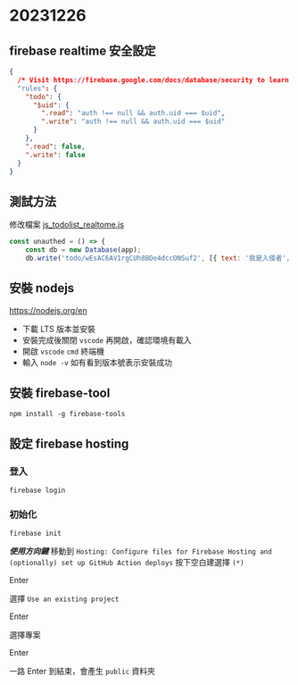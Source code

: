 # 20231226

## firebase realtime 安全設定

```json
{
  /* Visit https://firebase.google.com/docs/database/security to learn more about security rules. */
  "rules": {
    "todo": {
      "$uid": {
      	".read": "auth !== null && auth.uid === $uid",
      	".write": "auth !== null && auth.uid === $uid"  
      }
    },
    ".read": false,
    ".write": false
  }
}
```

## 測試方法

修改檔案 [js_todolist_realtome.js](assets\js\js_todolist_realtime.js)

```js
const unauthed = () => {
    const db = new Database(app);
    db.write('todo/wEsAC6AV1rgCUh8BDe4dccONSuf2', [{ text: '我是入侵者', checked: false }])
```

## 安裝 nodejs

https://nodejs.org/en

- 下載 LTS 版本並安裝
- 安裝完成後關閉 `vscode` 再開啟，確認環境有載入
- 開啟 `vscode` `cmd` 終端機
- 輸入 `node -v` 如有看到版本號表示安裝成功

## 安裝 firebase-tool

```shell
npm install -g firebase-tools
```

## 設定 firebase hosting

### 登入

```shell
firebase login
```

### 初始化

```shell
firebase init
```

***使用方向鍵*** 移動到 `Hosting: Configure files for Firebase Hosting and (optionally) set up GitHub Action deploys` 按下空白建選擇 `(*)`

Enter

選擇 `Use an existing project`

Enter

選擇專案

Enter

一路 Enter 到結束，會產生 `public` 資料夾